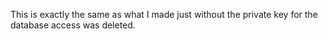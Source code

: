 This is exactly the same as what I made just without the private key for the database access was deleted.
